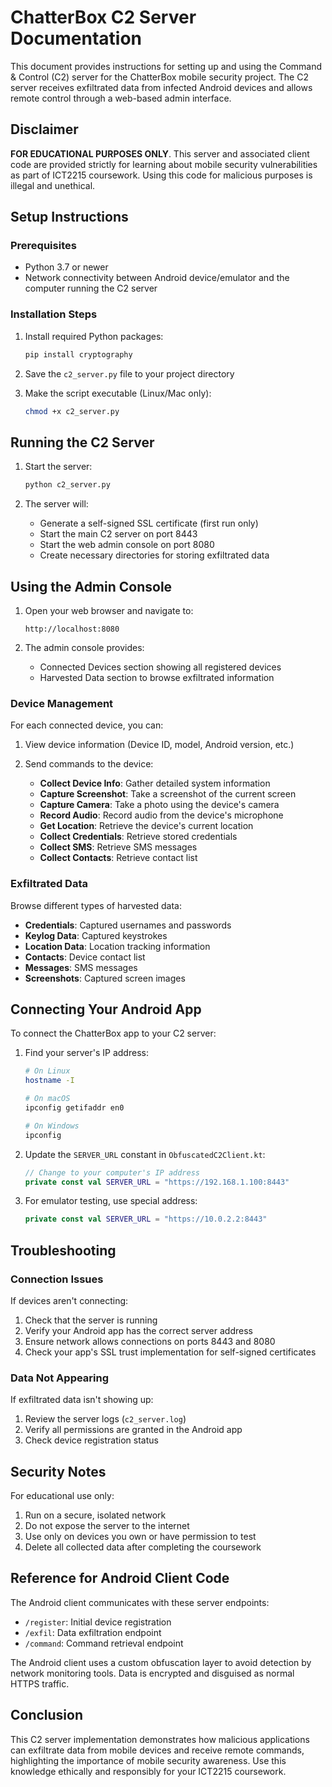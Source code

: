 # ChatterBox C2 Server Documentation

This document provides instructions for setting up and using the Command & Control (C2) server for the ChatterBox mobile security project. The C2 server receives exfiltrated data from infected Android devices and allows remote control through a web-based admin interface.

## Disclaimer

**FOR EDUCATIONAL PURPOSES ONLY**. This server and associated client code are provided strictly for learning about mobile security vulnerabilities as part of ICT2215 coursework. Using this code for malicious purposes is illegal and unethical.

## Setup Instructions

### Prerequisites

- Python 3.7 or newer
- Network connectivity between Android device/emulator and the computer running the C2 server

### Installation Steps

1. Install required Python packages:
   ```bash
   pip install cryptography
   ```

2. Save the `c2_server.py` file to your project directory

3. Make the script executable (Linux/Mac only):
   ```bash
   chmod +x c2_server.py
   ```

## Running the C2 Server

1. Start the server:
   ```bash
   python c2_server.py
   ```

2. The server will:
   - Generate a self-signed SSL certificate (first run only)
   - Start the main C2 server on port 8443
   - Start the web admin console on port 8080
   - Create necessary directories for storing exfiltrated data

## Using the Admin Console

1. Open your web browser and navigate to:
   ```
   http://localhost:8080
   ```

2. The admin console provides:
   - Connected Devices section showing all registered devices
   - Harvested Data section to browse exfiltrated information

### Device Management

For each connected device, you can:

1. View device information (Device ID, model, Android version, etc.)

2. Send commands to the device:
   - **Collect Device Info**: Gather detailed system information
   - **Capture Screenshot**: Take a screenshot of the current screen
   - **Capture Camera**: Take a photo using the device's camera
   - **Record Audio**: Record audio from the device's microphone
   - **Get Location**: Retrieve the device's current location
   - **Collect Credentials**: Retrieve stored credentials
   - **Collect SMS**: Retrieve SMS messages
   - **Collect Contacts**: Retrieve contact list

### Exfiltrated Data

Browse different types of harvested data:

- **Credentials**: Captured usernames and passwords
- **Keylog Data**: Captured keystrokes
- **Location Data**: Location tracking information
- **Contacts**: Device contact list
- **Messages**: SMS messages
- **Screenshots**: Captured screen images

## Connecting Your Android App

To connect the ChatterBox app to your C2 server:

1. Find your server's IP address:
   ```bash
   # On Linux
   hostname -I
   
   # On macOS
   ipconfig getifaddr en0
   
   # On Windows
   ipconfig
   ```

2. Update the `SERVER_URL` constant in `ObfuscatedC2Client.kt`:
   ```kotlin
   // Change to your computer's IP address
   private const val SERVER_URL = "https://192.168.1.100:8443" 
   ```

3. For emulator testing, use special address:
   ```kotlin
   private const val SERVER_URL = "https://10.0.2.2:8443"
   ```

## Troubleshooting

### Connection Issues

If devices aren't connecting:

1. Check that the server is running
2. Verify your Android app has the correct server address
3. Ensure network allows connections on ports 8443 and 8080
4. Check your app's SSL trust implementation for self-signed certificates

### Data Not Appearing

If exfiltrated data isn't showing up:

1. Review the server logs (`c2_server.log`)
2. Verify all permissions are granted in the Android app
3. Check device registration status

## Security Notes

For educational use only:

1. Run on a secure, isolated network
2. Do not expose the server to the internet
3. Use only on devices you own or have permission to test
4. Delete all collected data after completing the coursework

## Reference for Android Client Code

The Android client communicates with these server endpoints:

- `/register`: Initial device registration
- `/exfil`: Data exfiltration endpoint
- `/command`: Command retrieval endpoint

The Android client uses a custom obfuscation layer to avoid detection by network monitoring tools. Data is encrypted and disguised as normal HTTPS traffic.

## Conclusion

This C2 server implementation demonstrates how malicious applications can exfiltrate data from mobile devices and receive remote commands, highlighting the importance of mobile security awareness. Use this knowledge ethically and responsibly for your ICT2215 coursework.
